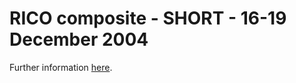 # RICO composite - SHORT - 16-19 December 2004

Further information <a href="https://nbviewer.jupyter.org/github/GdR-DEPHY/DEPHY-SCM/blob/master/RICO/SHORT/README.ipynb" target="_blank">here</a>.
